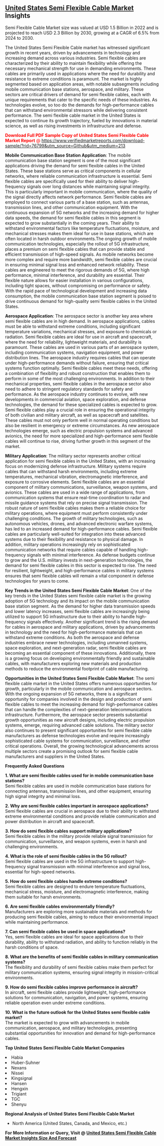 <h2><a href="https://www.verifiedmarketreports.com/download-sample/?rid=76799&amp;utm_source=Github&amp;utm_medium=213" target="_blank">United States Semi Flexible Cable Market</a> Insights</h2><p>Semi Flexible Cable Market size was valued at USD 1.5 Billion in 2022 and is projected to reach USD 2.3 Billion by 2030, growing at a CAGR of 6.5% from 2024 to 2030.</p><p><p>The United States Semi Flexible Cable market has witnessed significant growth in recent years, driven by advancements in technology and increasing demand across various industries. Semi flexible cables are characterized by their ability to maintain flexibility while offering the necessary mechanical strength for use in demanding environments. These cables are primarily used in applications where the need for durability and resistance to extreme conditions is paramount. The market is highly segmented based on application areas, with notable subsegments including mobile communication base stations, aerospace, and military. These sectors are critical drivers of demand for semi flexible cables, each with unique requirements that cater to the specific needs of these industries. As technologies evolve, so too do the demands for high-performance cables that can withstand environmental stressors while delivering consistent performance. The semi flexible cable market in the United States is expected to continue its growth trajectory, fueled by innovations in material science, as well as rising investments in infrastructure and defense. <p><span class=""><span style="color: #ff0000;"><strong>Download Full PDF Sample Copy of United States Semi Flexible Cable Market Report</strong> @ </span><a href="https://www.verifiedmarketreports.com/download-sample/?rid=76799&amp;utm_source=Github&amp;utm_medium=213" target="_blank">https://www.verifiedmarketreports.com/download-sample/?rid=76799&amp;utm_source=Github&amp;utm_medium=213</a></span></p></p><p><strong>Mobile Communication Base Station Application</strong>: The mobile communication base station segment is one of the most significant applications driving the demand for semi flexible cables in the United States. These base stations serve as critical components in cellular networks, where reliable communication infrastructure is essential. Semi flexible cables are specifically used for their ability to deliver high-frequency signals over long distances while maintaining signal integrity. This is particularly important in mobile communication, where the quality of the signal directly affects network performance. Semi flexible cables are employed to connect various parts of a base station, such as antennas, transmission lines, and other communication equipment. With the continuous expansion of 5G networks and the increasing demand for higher data speeds, the demand for semi flexible cables in this segment is expected to grow substantially in the coming years. Their ability to withstand environmental factors like temperature fluctuations, moisture, and mechanical stresses makes them ideal for use in base stations, which are often located in harsh outdoor environments.The ongoing growth of mobile communication technologies, especially the rollout of 5G infrastructure, places a premium on semi flexible cables that can provide stable and efficient transmission of high-speed signals. As mobile networks become more complex and require more bandwidth, semi flexible cables are crucial in ensuring minimal signal loss and enhanced network reliability. These cables are engineered to meet the rigorous demands of 5G, where high performance, minimal interference, and durability are essential. Their flexible nature allows for easier installation in various configurations, including tight spaces, without compromising on performance or safety. With the rapid pace of technological development and increasing data consumption, the mobile communication base station segment is poised to drive continuous demand for high-quality semi flexible cables in the United States.</p><p><strong>Aerospace Application</strong>: The aerospace sector is another key area where semi flexible cables are in high demand. In aerospace applications, cables must be able to withstand extreme conditions, including significant temperature variations, mechanical stresses, and exposure to chemicals or radiation. Semi flexible cables are ideal for use in aircraft and spacecraft, where the need for reliability, lightweight materials, and durability is paramount. These cables are used in various parts of an aerospace system, including communication systems, navigation equipment, and power distribution lines. The aerospace industry requires cables that can operate under high-performance demands without failure, ensuring that critical systems function optimally. Semi flexible cables meet these needs, offering a combination of flexibility and robust construction that enables them to perform in some of the most challenging environments. In addition to their mechanical properties, semi flexible cables in the aerospace sector also need to adhere to stringent regulatory standards for safety and performance. As the aerospace industry continues to evolve, with new developments in commercial aviation, space exploration, and defense technologies, the demand for these specialized cables is expected to grow. Semi flexible cables play a crucial role in ensuring the operational integrity of both civilian and military aircraft, as well as spacecraft and satellites. These cables must not only perform well in normal operating conditions but also be resilient in emergency or extreme circumstances. As new aerospace technologies emerge, such as electric propulsion systems and advanced avionics, the need for more specialized and high-performance semi flexible cables will continue to rise, driving further growth in this segment of the market.</p><p><strong>Military Application</strong>: The military sector represents another critical application for semi flexible cables in the United States, with an increasing focus on modernizing defense infrastructure. Military systems require cables that can withstand harsh environments, including extreme temperatures, mechanical vibration, electromagnetic interference, and exposure to corrosive elements. Semi flexible cables are an essential component of military communications, surveillance, weapon systems, and avionics. These cables are used in a wide range of applications, from communication systems that ensure real-time coordination to radar and missile guidance systems that rely on precise signal transmission. The robust nature of semi flexible cables makes them a reliable choice for military operations, where equipment must perform consistently under challenging conditions. The growth of military technologies, such as autonomous vehicles, drones, and advanced electronic warfare systems, has led to an increased demand for high-performance cables. Semi flexible cables are particularly well-suited for integration into these advanced systems due to their flexibility and resistance to physical damage. In addition, military operations increasingly rely on sophisticated communication networks that require cables capable of handling high-frequency signals with minimal interference. As defense budgets continue to grow and the U.S. military invests in next-generation technologies, the demand for semi flexible cables in this sector is expected to rise. The need for resilient, lightweight, and high-performance cables in military systems ensures that semi flexible cables will remain a vital component in defense technologies for years to come.</p><p><strong>Key Trends in the United States Semi Flexible Cable Market</strong>: One of the key trends in the United States semi flexible cable market is the growing adoption of 5G technology and its impact on the mobile communication base station segment. As the demand for higher data transmission speeds and lower latency increases, semi flexible cables are increasingly being utilized to support 5G infrastructure due to their ability to handle high-frequency signals effectively. Another significant trend is the rising demand for cables in aerospace and military applications, driven by advancements in technology and the need for high-performance materials that can withstand extreme conditions. As both the aerospace and defense industries embrace newer technologies, including unmanned systems, space exploration, and next-generation radar, semi flexible cables are becoming an essential component of these innovations. Additionally, there is a growing focus on developing environmentally friendly and sustainable cables, with manufacturers exploring new materials and production methods to reduce the environmental footprint of cable manufacturing.</p><p><strong>Opportunities in the United States Semi Flexible Cable Market</strong>: The semi flexible cable market in the United States offers numerous opportunities for growth, particularly in the mobile communication and aerospace sectors. With the ongoing expansion of 5G networks, there is a significant opportunity for companies involved in the design and production of semi flexible cables to meet the increasing demand for high-performance cables that can handle the complexities of next-generation telecommunications infrastructure. Furthermore, the aerospace sector presents substantial growth opportunities as new aircraft designs, including electric propulsion systems, emerge, requiring advanced cable solutions. The military sector also continues to present significant opportunities for semi flexible cable manufacturers as defense technologies evolve and require increasingly sophisticated cable systems for communication, surveillance, and other critical operations. Overall, the growing technological advancements across multiple sectors create a promising outlook for semi flexible cable manufacturers and suppliers in the United States.</p><p><strong>Frequently Asked Questions</strong></p><p><strong>1. What are semi flexible cables used for in mobile communication base stations?</strong><br> Semi flexible cables are used in mobile communication base stations for connecting antennas, transmission lines, and other equipment, ensuring high signal integrity and minimal loss.</p><p><strong>2. Why are semi flexible cables important in aerospace applications?</strong><br> Semi flexible cables are crucial in aerospace due to their ability to withstand extreme environmental conditions and provide reliable communication and power distribution in aircraft and spacecraft.</p><p><strong>3. How do semi flexible cables support military applications?</strong><br> Semi flexible cables in the military provide reliable signal transmission for communication, surveillance, and weapon systems, even in harsh and challenging environments.</p><p><strong>4. What is the role of semi flexible cables in the 5G rollout?</strong><br> Semi flexible cables are used in the 5G infrastructure to support high-frequency signal transmission with minimal interference and signal loss, essential for high-speed networks.</p><p><strong>5. How do semi flexible cables handle extreme conditions?</strong><br> Semi flexible cables are designed to endure temperature fluctuations, mechanical stress, moisture, and electromagnetic interference, making them suitable for harsh environments.</p><p><strong>6. Are semi flexible cables environmentally friendly?</strong><br> Manufacturers are exploring more sustainable materials and methods for producing semi flexible cables, aiming to reduce their environmental impact while maintaining performance.</p><p><strong>7. Can semi flexible cables be used in space applications?</strong><br> Yes, semi flexible cables are ideal for space applications due to their durability, ability to withstand radiation, and ability to function reliably in the harsh conditions of space.</p><p><strong>8. What are the benefits of semi flexible cables in military communication systems?</strong><br> The flexibility and durability of semi flexible cables make them perfect for military communication systems, ensuring signal integrity in mission-critical environments.</p><p><strong>9. How do semi flexible cables improve performance in aircraft?</strong><br> In aircraft, semi flexible cables provide lightweight, high-performance solutions for communication, navigation, and power systems, ensuring reliable operation even under extreme conditions.</p><p><strong>10. What is the future outlook for the United States semi flexible cable market?</strong><br> The market is expected to grow with advancements in mobile communication, aerospace, and military technologies, presenting substantial opportunities for innovation and demand for high-performance cables.</p></p><p><strong>Top United States Semi Flexible Cable Market Companies</strong></p><div data-test-id=""><p><li>Habia</li><li> Huber-Suhner</li><li> Nexans</li><li> Nissei</li><li> Kingsignal</li><li> Hansen</li><li> Hengxin</li><li> Trigiant</li><li> TGC</li><li> Shenyu</li></p><div><strong>Regional Analysis of&nbsp;United States Semi Flexible Cable Market</strong></div><ul><li dir="ltr"><p dir="ltr">North America&nbsp;(United States, Canada, and Mexico, etc.)</p></li></ul><p><strong>For More Information or Query, Visit @&nbsp;</strong><strong><a href="https://www.verifiedmarketreports.com/product/global-semi-flexible-cable-market-growth-2019-2024/?utm_source=Github&amp;utm_medium=213" target="_blank">United States Semi Flexible Cable Market Insights Size And Forecast</a></strong></p></div>
